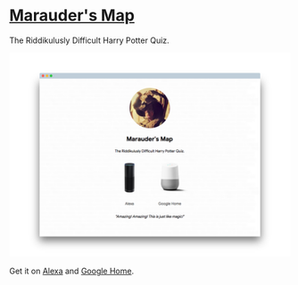 # [Marauder's Map](https://harrypotter.oliviachang.me)

The Riddikulusly Difficult Harry Potter Quiz.

<a href="https://harrypotter.oliviachang.me">
	<img src="/demo.png">
</a>

Get it on [Alexa](https://www.amazon.com/gp/product/B07F6X965Q?ie=UTF8&ref-suffix=ss_rw) and [Google Home](https://assistant.google.com/services/a/uid/00000000fe1a88bc?hl=en&source=web).